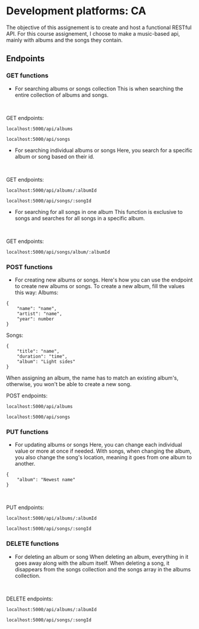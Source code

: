 # Development platforms: CA

The objective of this assignement is to create and host a functional RESTful API. For this course assignement, I choose to make a music-based api, mainly with albums and the songs they contain.

## Endpoints

### GET functions
- For searching albums or songs collection
This is when searching the entire collection of albums and songs. 
<br>

GET endpoints:
```
localhost:5000/api/albums
```
```
localhost:5000/api/songs
```

- For searching individual albums or songs
Here, you search for a specific album or song based on their id.
<br>

GET endpoints:
```
localhost:5000/api/albums/:albumId
```
```
localhost:5000/api/songs/:songId
```

- For searching for all songs in one album
This function is exclusive to songs and searches for all songs in a specific album.
<br>

GET endpoints:
```
localhost:5000/api/songs/album/:albumId
```

### POST functions
- For creating new albums or songs.
Here's how you can use the endpoint to create new albums or songs. To create a new album, fill the values this way:
Albums:
```
{
    "name": "name", 
    "artist": "name", 
    "year": number
}
```

Songs:
```
{
    "title": "name",
    "duration": "time",
    "album": "Light sides"
}
```
When assigning an album, the name has to match an existing album's, otherwise, you won't be able to create a new song. 
<br>

POST endpoints:
```
localhost:5000/api/albums
```
```
localhost:5000/api/songs
```

### PUT functions
- For updating albums or songs
Here, you can change each individual value or more at once if needed. With songs, when changing the album, you also change the song's location, meaning it goes from one album to another.
```
{
    "album": "Newest name"
}
```
<br>

PUT endpoints:
```
localhost:5000/api/albums/:albumId
```
```
localhost:5000/api/songs/:songId
```

### DELETE functions
- For deleting an album or song
When deleting an album, everything in it goes away along with the album itself. When deleting a song, it disappears from the songs collection and the songs array in the albums collection.
<br>

DELETE endpoints:
```
localhost:5000/api/albums/:albumId
```
```
localhost:5000/api/songs/:songId
```